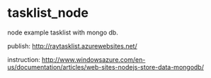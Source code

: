 tasklist_node
=============

node example tasklist with mongo db.

publish:
http://raytasklist.azurewebsites.net/

instruction:
http://www.windowsazure.com/en-us/documentation/articles/web-sites-nodejs-store-data-mongodb/
